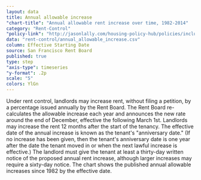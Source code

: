 ```yaml
---
layout: data
title: Annual allowable increase
"chart-title": "Annual allowable rent increase over time, 1982-2014"
category: "Rent-Control"
"policy-link": "http://jasonlally.com/housing-policy-hub/policies/inclusionary-housing/"
data: "rent-control/annual_allowable_increase.csv"
column: Effective Starting Date
source: San Francisco Rent Board
published: true
type: step
"axis-type": timeseries
"y-format": .2p
scale: "5"
colors: YlGn
---
```


Under rent control, landlords may increase rent, without filing a petition, by a percentage issued annually by the Rent Board. The Rent Board re-calculates the allowable increase each year and announces the new rate around the end of December, effective the following March 1st. Landlords may increase the rent 12 months after the start of the tenancy. The effective date of the annual increase is known as the tenant's "anniversary date." (If no increase has been given, then the tenant's anniversary date is one year after the date the tenant moved in or when the next lawful increase is effective.) The landlord must give the tenant at least a thirty-day written notice of the proposed annual rent increase, although larger increases may require a sixty-day notice. The chart shows the published annual allowable increases since 1982 by the effective date.